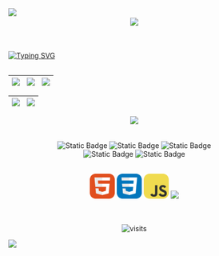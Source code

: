 <img src="https://capsule-render.vercel.app/api?type=waving&height=130&color=4a0074&section=header"/>

<div align="center">
<img src="https://media.tenor.com/iGSsICUR-2oAAAAj/mewtwo-sprite.gif"/>
</div>
<br>
<br>

[![Typing SVG](https://readme-typing-svg.demolab.com?font=Pixelify+Sans&weight=600&size=25&pause=1000&color=B131FA&center=true&width=435&lines=Ol%C3%A1%2C+Bem+vindo+ao+meu+GitHub;Eu+sou+Rafael+Nunes+Cardoso+)](https://git.io/typing-svg)
<br>
<br>

<div aling="cemter">
  
  | ![](http://github-profile-summary-cards.vercel.app/api/cards/stats?username=RafaelNunesCard&theme=jolly) | ![](http://github-profile-summary-cards.vercel.app/api/cards/repos-per-language?username=RafaelNunesCard&theme=jolly) | ![](http://github-profile-summary-cards.vercel.app/api/cards/productive-time?username=RafaelNunesCard&theme=jolly&utcOffset=8) |
  | :-: | :-: | :-: |

  ![](http://github-profile-summary-cards.vercel.app/api/cards/profile-details?username=RafaelNunesCard&theme=jolly) |[![](https://github-readme-streak-stats.herokuapp.com?user=RafaelNunesCard&theme=jolly&hide_border=true)](https://git.io/streak-stats)|
  | :-: | :-: |
</div>

<div align="center">
<img height="200" src="https://media3.giphy.com/media/v1.Y2lkPTZjMDliOTUyczZrMnU2amdmaGRkZWx4bzRxZjc4a2toYTRoMWdrNjdwOWV1bDlvMCZlcD12MV9zdGlja2Vyc19zZWFyY2gmY3Q9cw/IQebREsGFRXmo/giphy.gif"/>
<br>
<br>

![Static Badge](https://img.shields.io/badge/Instagram-B131FA?style=for-the-badge&logo=instagram)
![Static Badge](https://img.shields.io/badge/Gmail-B131FA?style=for-the-badge&logo=gmail&logoColor=white)
![Static Badge](https://img.shields.io/badge/LinkedIn-B131FA?style=for-the-badge&logo=LinkedIn&logoColor=white)<br>
![Static Badge](https://img.shields.io/badge/Discord-B131FA?style=for-the-badge&logo=Discord&logoColor=white)
![Static Badge](https://img.shields.io/badge/Whatsapp-B131FA?style=for-the-badge&logo=Whatsapp&logoColor=white)



<br>
  
  <img width="50" src="https://raw.githubusercontent.com/tandpfun/skill-icons/65dea6c4eaca7da319e552c09f4cf5a9a8dab2c8/icons/HTML.svg"/>
  <img width="50" src="https://raw.githubusercontent.com/tandpfun/skill-icons/65dea6c4eaca7da319e552c09f4cf5a9a8dab2c8/icons/CSS.svg"/>
  <img width="50" src="https://raw.githubusercontent.com/tandpfun/skill-icons/65dea6c4eaca7da319e552c09f4cf5a9a8dab2c8/icons/JavaScript.svg"/>
  <img width="53" src="https://icons.iconarchive.com/icons/dakirby309/simply-styled/256/Java-icon.png"/>
</div>

<br>

<div align="center">
<br>
  
![visits](https://visit-counter.vercel.app/counter.png?page=https%3A%2F%2Fgithub.com%2FRafaelNunesCard&s=40&c=ae00ff&bg=00000000&no=4&ff=digi&tb=Visits%3A+&ta=)
</div>

<img src="https://capsule-render.vercel.app/api?type=waving&height=130&color=4a0074&section=footer"/>
